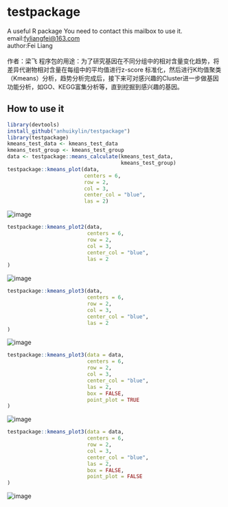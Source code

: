 # testpackage
A useful R package
You need to contact this mailbox to use it.<br/>
email:fyliangfei@163.com<br/>
author:Fei Liang<br/><br/>
作者：梁飞
程序包的用途：为了研究基因在不同分组中的相对含量变化趋势，将差异代谢物相对含量在每组中的平均值进行z-score 标准化，然后进行K均值聚类（Kmeans）分析，趋势分析完成后，接下来可对感兴趣的Cluster进一步做基因功能分析，如GO、KEGG富集分析等，直到挖掘到感兴趣的基因。
## How to use it
```r
library(devtools)
install_github("anhuikylin/testpackage")
library(testpackage)
kmeans_test_data <- kmeans_test_data
kmeans_test_group <- kmeans_test_group
data <- testpackage::means_calculate(kmeans_test_data,
                                     kmeans_test_group)
testpackage::kmeans_plot(data,
                         centers = 6,
                         row = 2,
                         col = 3,
                         center_col = "blue",
                         las = 2)
```
![image](https://user-images.githubusercontent.com/103125590/200128123-e66dc16e-d660-40df-b96d-ba1606e1a2fb.png)

```r
testpackage::kmeans_plot2(data,
                          centers = 6,
                          row = 2,
                          col = 3,
                          center_col = "blue",
                          las = 2
)
```
![image](https://user-images.githubusercontent.com/103125590/200128145-d3e69b1a-08c0-4968-8178-bca89ed8d5ae.png)

```r
testpackage::kmeans_plot3(data,
                          centers = 6,
                          row = 2,
                          col = 3,
                          center_col = "blue",
                          las = 2
)
```
![image](https://user-images.githubusercontent.com/103125590/200128157-483bedc4-75ab-489d-a51a-4a923fc67397.png)

```r
testpackage::kmeans_plot3(data = data,
                          centers = 6,
                          row = 2,
                          col = 3,
                          center_col = "blue",
                          las = 2,
                          box = FALSE,
                          point_plot = TRUE
)
```
![image](https://user-images.githubusercontent.com/103125590/200128173-d4436813-b3b8-4cfa-ab78-55ef31f357ed.png)

```r
testpackage::kmeans_plot3(data = data,
                          centers = 6,
                          row = 2,
                          col = 3,
                          center_col = "blue",
                          las = 2,
                          box = FALSE,
                          point_plot = FALSE
)
```
![image](https://user-images.githubusercontent.com/103125590/200128184-2338da76-dcfd-4de6-b2ad-0c37812ef8a7.png)



